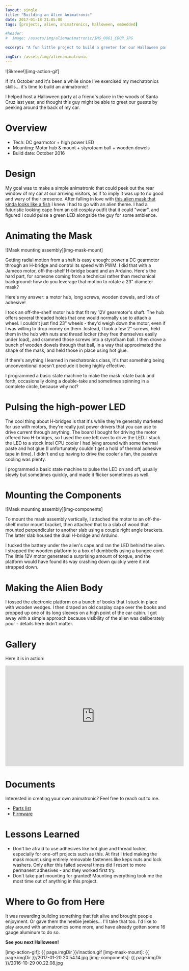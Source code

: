 ```yaml
---
layout: single
title: "Building an Alien Animatronic"
date: 2017-01-18 21:05:00
tags: [projects, alien, animatronics, halloween, embedded]

#header:
#  image: /assets/img/alienanimatronic/IMG_0061_CROP.JPG

excerpt: "A fun little project to build a greeter for our Halloween party. \n\n![Skreee!](/assets/img/alienanimatronic/inaction.gif)"

imgDir: /assets/img/alienanimatronic
---
```


![Skreee!][img-action-gif]

If it's October and it's been a while since I've exercised my mechatronics skills... it's time to build an animatronic!

I helped host a Halloween party at a friend's place in the woods of Santa Cruz last year, and thought this guy might be able to greet our guests by peeking around the back of my car.

# Overview

- Tech: DC gearmotor + high power LED
- Mounting: Motor hub & mount + styrofoam ball + wooden dowels
- Build date: October 2016

# Design

My goal was to make a simple animatronic that could peek out the rear window of my car at our arriving visitors, as if to imply it was up to no good and wary of their presence. After falling in love with [this alien mask that kinda looks like a fish][link-mask-amazon] I knew I had to go with an alien theme. I had a futuristic looking cape from an old cosplay outfit that it could "wear", and figured I could pulse a green LED alongside the guy for some ambience.

# Animating the Mask

![Mask mounting assembly][img-mask-mount]

Getting radial motion from a shaft is easy enough: power a DC gearmotor through an H-bridge and control its speed with PWM. I did that with a Jameco motor, off-the-shelf H-bridge board and an Arduino. Here's the hard part, for someone coming from a technical rather than mechanical background: how do you leverage that motion to rotate a 23" diameter mask?

Here's my answer: a motor hub, long screws, wooden dowels, and lots of adhesive!

I took an off-the-shelf motor hub that fit my 12V gearmotor's shaft. The hub offers several threaded holes that one would normally use to attach a wheel. I couldn't just find 23" wheels - they'd weigh down the motor, even if I was willing to drop money on them. Instead, I took a few 2" screws, held them in the hub with nuts and thread locker (they free themselves easily under load), and crammed those screws into a styrofoam ball. I then drove a bunch of wooden dowels through that ball, in a way that approximated the shape of the mask, and held those in place using hot glue.

If there's anything I learned in mechatronics class, it's that something being unconventional doesn't preclude it being highly effective.

I programmed a basic state machine to make the mask rotate back and forth, occasionally doing a double-take and sometimes spinning in a complete circle, because why not?

# Pulsing the high-power LED

The cool thing about H-bridges is that it's while they're generally marketed for use with motors, they're really just power drivers that you can use to drive current through anything. The board I bought for driving the motor offered two H-bridges, so I used the one left over to drive the LED. I stuck the LED to a stock Intel CPU cooler I had lying around with some thermal paste and hot glue (I unfortunately couldn't get a hold of thermal adhesive tape in time). I didn't end up having to drive the cooler's fan, the passive cooling was plenty.

I programmed a basic state machine to pulse the LED on and off, usually slowly but sometimes quickly, and made it flicker sometimes as well.

# Mounting the Components

![Mask mounting assembly][img-components]

To mount the mask assembly vertically, I attached the motor to an off-the-shelf motor mount bracket, then attached that to a slab of wood that mounted perpendicular to another slab using a couple right angle brackets. The latter slab housed the dual H-bridge and Arduino.

I tucked the battery under the alien's cape and ran the LED behind the alien. I strapped the wooden platform to a box of dumbbells using a bungee cord. The little 12V motor generated a surprising amount of torque, and the platform would have found its way crashing down quickly were it not strapped down.

# Making the Alien Body

I tossed the electronic platform on a bunch of books that I stuck in place with wooden wedges. I then draped an old cosplay cape over the books and propped up one of its long sleeves on a high point of the car cabin. I got away with a simple approach because visibility of the alien was deliberately poor - details here didn't matter.

# Gallery

Here it is in action:

<iframe allowfullscreen="" frameborder="0" height="315" src="https://www.youtube.com/embed/xuWwpDGH8xo" width="560"></iframe><br />

# Documents

Interested in creating your own animatronic? Feel free to reach out to me.

- [Parts list][link-parts-list]
- [Firmware][link-firmware]

# Lessons Learned

- Don't be afraid to use adhesives like hot glue and thread locker, especially for one-off projects such as this. At first I tried making the mask mount using entirely removable fasteners like keps nuts and lock washers. Only after this failed several times did I resort to more permanent adhesives - and they worked first try.
- Don't take part mounting for granted! Mounting everything took me the most time out of anything in this project.

# Where to Go from Here

It was rewarding building something that felt alive and brought people enjoyment. Or gave them the heebie jeebies... I'll take that too. I'd like to play around with animatronics some more, and have already gotten some 16 gauge aluminum to do so.


**See you next Halloween!**



[link-mask-amazon]: https://www.amazon.com/gp/product/B0108FJW0A/ref=oh_aui_detailpage_o05_s00?ie=UTF8&psc=1
[link-parts-list]: https://docs.google.com/spreadsheets/d/1y8l7H8diMvLhjSow7c-xoUVFOXhhcHXPGHP0gJOvv8E/edit?usp=sharing
[link-firmware]: https://github.com/PumpMagic/OdysseyHalloween

[img-action-gif]: {{ page.imgDir }}/inaction.gif
[img-mask-mount]: {{ page.imgDir }}/2017-01-20 20.54.14.jpg
[img-components]: {{ page.imgDir }}/2016-10-29 00.22.08.jpg
